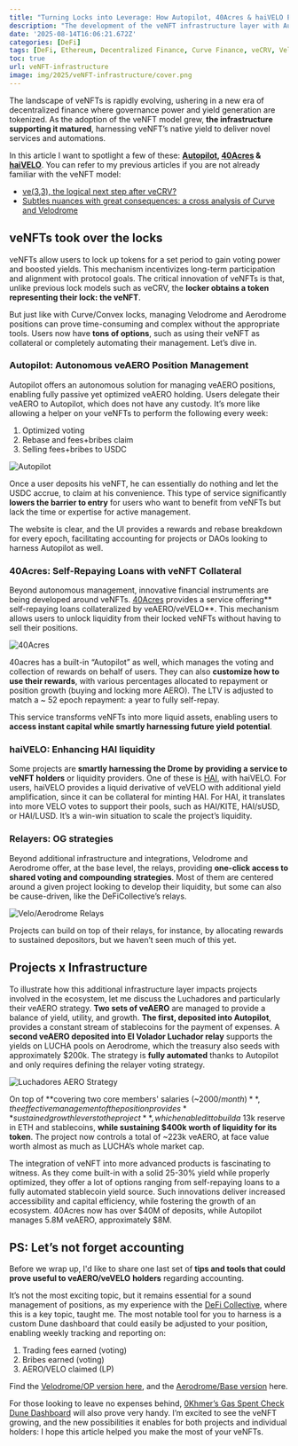 ```yaml
---
title: "Turning Locks into Leverage: How Autopilot, 40Acres & haiVELO Evolve veNFTs"
description: "The development of the veNFT infrastructure layer with Autopilot, 40Acres, and haiVELO: automation, collateral, and gauge vote sinks."
date: '2025-08-14T16:06:21.672Z'
categories: [DeFi]
tags: [DeFi, Ethereum, Decentralized Finance, Curve Finance, veCRV, Velodrome, veVELO, Aerodrome, veAERO, 40Acres, Autopilot, haiVELO]
toc: true
url: veNFT-infrastructure
image: img/2025/veNFT-infrastructure/cover.png
---
```


The landscape of veNFTs is rapidly evolving, ushering in a new era of decentralized finance where governance power and yield generation are tokenized. As the adoption of the veNFT model grew, **the infrastructure supporting it matured**, harnessing veNFT’s native yield to deliver novel services and automations. 

In this article I want to spotlight a few of these:  **[Autopilot](https://theautopilot.xyz/), [40Acres](https://www.40acres.finance/) & [haiVELO](https://www.letsgethai.com/)**. You can refer to my previous articles if you are not already familiar with the veNFT model:

* [ve(3,3), the logical next step after veCRV?](https://tokenbrice.xyz/solidly-velodrome-fork/)
* [Subtles nuances with great consequences: a cross analysis of Curve and Velodrome](https://tokenbrice.xyz/crv-vs-velo/)

## veNFTs took over the locks

veNFTs allow users to lock up tokens for a set period to gain voting power and boosted yields. This mechanism incentivizes long-term participation and alignment with protocol goals. The critical innovation of veNFTs is that, unlike previous lock models such as veCRV, the **locker obtains a token representing their lock: the veNFT**.

But just like with Curve/Convex locks, managing Velodrome and Aerodrome positions can prove time-consuming and complex without the appropriate tools. Users now have **tons of options**, such as using their veNFT as collateral or completely automating their management. Let’s dive in.

### Autopilot: Autonomous veAERO Position Management

Autopilot offers an autonomous solution for managing veAERO positions, enabling fully passive yet optimized veAERO holding. Users delegate their veAERO to Autopilot, which does not have any custody. It’s more like allowing a helper on your veNFTs to perform the following every week:

1. Optimized voting
2. Rebase and fees+bribes claim
3. Selling fees+bribes to USDC

![Autopilot](/img/2025/veNFT-infrastructure/autopilot.png)

Once a user deposits his veNFT, he can essentially do nothing and let the USDC accrue, to claim at his convenience. This type of service significantly **lowers the barrier to entry** for users who want to benefit from veNFTs but lack the time or expertise for active management.

The website is clear, and the UI provides a rewards and rebase breakdown for every epoch, facilitating accounting for projects or DAOs looking to harness Autopilot as well. 

### 40Acres: Self-Repaying Loans with veNFT Collateral

Beyond autonomous management, innovative financial instruments are being developed around veNFTs. [40Acres](https://www.40acres.finance/) provides a service offering** self-repaying loans collateralized by veAERO/veVELO**. This mechanism allows users to unlock liquidity from their locked veNFTs without having to sell their positions.

![40Acres](/img/2025/veNFT-infrastructure/40acres.png)

40acres has a built-in “Autopilot” as well, which manages the voting and collection of rewards on behalf of users. They can also **customize how to use their rewards**, with various percentages allocated to repayment or position growth (buying and locking more AERO). The LTV is adjusted to match a ~ 52 epoch repayment: a year to fully self-repay.

This service transforms veNFTs into more liquid assets, enabling users to **access instant capital while smartly harnessing future yield potential**.

### haiVELO: Enhancing HAI liquidity

Some projects are **smartly harnessing the Drome by providing a service to veNFT holders** or liquidity providers. One of these is [HAI](http://letsgethai.com/earn), with haiVELO. For users, haiVELO provides a liquid derivative of veVELO with additional yield amplification, since it can be collateral for minting HAI. For HAI, it translates into more VELO votes to support their pools, such as HAI/KITE, HAI/sUSD, or HAI/LUSD. It’s a win-win situation to scale the project’s liquidity.

### Relayers: OG strategies

Beyond additional infrastructure and integrations, Velodrome and Aerodrome offer, at the base level, the relays, providing **one-click access to shared voting and compounding strategies**. Most of them are centered around a given project looking to develop their liquidity, but some can also be cause-driven, like the DeFiCollective’s relays.

![Velo/Aerodrome Relays](/img/2025/veNFT-infrastructure/relay.png)

Projects can build on top of their relays, for instance, by allocating rewards to sustained depositors, but we haven’t seen much of this yet.

## Projects x Infrastructure

To illustrate how this additional infrastructure layer impacts projects involved in the ecosystem, let me discuss the Luchadores and particularly their veAERO strategy. **Two sets of veAERO** are managed to provide a balance of yield, utility, and growth. **The first, deposited into Autopilot**, provides a constant stream of stablecoins for the payment of expenses. A **second veAERO deposited into El Volador Luchador relay** supports the yields on LUCHA pools on Aerodrome, which the treasury also seeds with approximately $200k. The strategy is **fully automated** thanks to Autopilot and only requires defining the relayer voting strategy.


![Luchadores AERO Strategy](/img/2025/veNFT-infrastructure/luchadores-strategy.png)

On top of **covering two core members' salaries (~$2000/month)**, the effective management of the position provides **sustained growth levers to the project**, which enabled it to build a ~$13k reserve in ETH and stablecoins, **while sustaining $400k worth of liquidity for its token**. The project now controls a total of ~223k veAERO, at face value worth almost as much as LUCHA’s whole market cap.

The integration of veNFT into more advanced products is fascinating to witness. As they come built-in with a solid 25-30% yield while properly optimized, they offer a lot of options ranging from self-repaying loans to a fully automated stablecoin yield source. Such innovations deliver increased accessibility and capital efficiency, while fostering the growth of an ecosystem. 40Acres now has over $40M of deposits, while Autopilot manages 5.8M veAERO, approximately $8M.

## PS: Let’s not forget accounting

Before we wrap up, I'd like to share one last set of **tips and tools that could prove useful to veAERO/veVELO** **holders** regarding accounting.

It’s not the most exciting topic, but it remains essential for a sound management of positions, as my experience with the [DeFi Collective](https://deficollective.org/), where this is a key topic, taught me. The most notable tool for you to harness is a custom Dune dashboard that could easily be adjusted to your position, enabling weekly tracking and reporting on:

1. Trading fees earned (voting)
2. Bribes earned (voting)
3. AERO/VELO claimed (LP)

Find the [Velodrome/OP version here](https://dune.com/spicypiz/defi-collective-pools), and the [Aerodrome/Base version](https://dune.com/spicypiz/defi-collective-pools-base) here.

For those looking to leave no expenses behind, [0Khmer’s Gas Spent Check Dune Dashboard](https://dune.com/0xkhmer/gas-spent-checker) will also prove very handy. I’m excited to see the veNFT growing, and the new possibilities it enables for both projects and individual holders: I hope this article helped you make the most of your veNFTs.